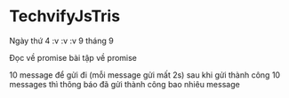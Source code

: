 # TechvifyJsTris

Ngày thứ 4 :v :v :v 9 tháng 9 
	
Đọc về promise
bài tập về promise




10 message để gửi đi (mỗi message gửi mất 2s)
 sau khi gửi thành công 10 messages thì thông báo đã gửi thành công bao nhiêu message
